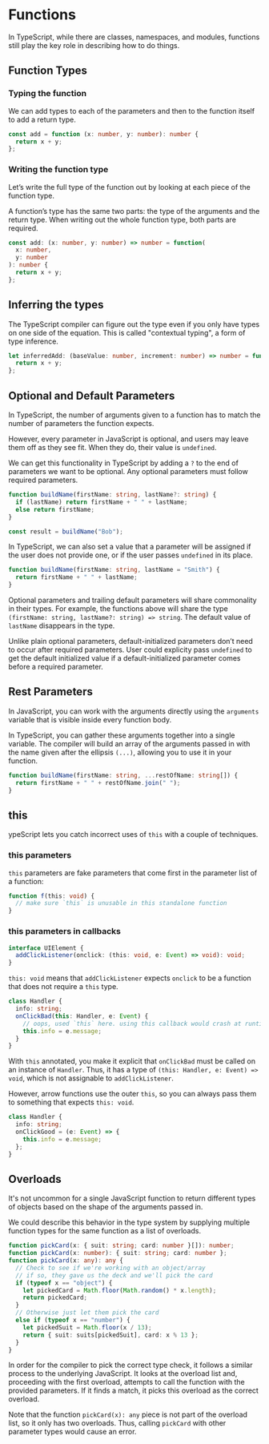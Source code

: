 # Functions

In TypeScript, while there are classes, namespaces, and modules, functions still play the key role in describing how to do things.

## Function Types

### Typing the function

We can add types to each of the parameters and then to the function itself to add a return type.

```typescript
const add = function (x: number, y: number): number {
  return x + y;
};
```

### Writing the function type

Let’s write the full type of the function out by looking at each piece of the function type.

A function’s type has the same two parts: the type of the arguments and the return type. When writing out the whole function type, both parts are required.

```typescript
const add: (x: number, y: number) => number = function(
  x: number,
  y: number
): number {
  return x + y;
};
```

## Inferring the types

The TypeScript compiler can figure out the type even if you only have types on one side of the equation. This is called "contextual typing", a form of type inference.

```typescript
let inferredAdd: (baseValue: number, increment: number) => number = function (x, y) {
  return x + y;
};
```

## Optional and Default Parameters

In TypeScript, the number of arguments given to a function has to match the number of parameters the function expects.

However, every parameter in JavaScript is optional, and users may leave them off as they see fit. When they do, their value is `undefined`.

We can get this functionality in TypeScript by adding a `?` to the end of parameters we want to be optional. Any optional parameters must follow required parameters.

```typescript
function buildName(firstName: string, lastName?: string) {
  if (lastName) return firstName + " " + lastName;
  else return firstName;
}

const result = buildName("Bob");
```

In TypeScript, we can also set a value that a parameter will be assigned if the user does not provide one, or if the user passes `undefined` in its place.

```typescript
function buildName(firstName: string, lastName = "Smith") {
  return firstName + " " + lastName;
}
```

Optional parameters and trailing default parameters will share commonality in their types. For example, the functions above will share the type `(firstName: string, lastName?: string) => string`. The default value of `lastName` disappears in the type.

Unlike plain optional parameters, default-initialized parameters don’t need to occur after required parameters. User could explicity pass `undefined` to get the default initialized value if a default-initialized parameter comes before a required parameter.

## Rest Parameters

In JavaScript, you can work with the arguments directly using the `arguments` variable that is visible inside every function body.

In TypeScript, you can gather these arguments together into a single variable. The compiler will build an array of the arguments passed in with the name given after the ellipsis `(...)`, allowing you to use it in your function.

```typescript
function buildName(firstName: string, ...restOfName: string[]) {
  return firstName + " " + restOfName.join(" ");
}
```

## this

ypeScript lets you catch incorrect uses of `this` with a couple of techniques.

### this parameters

`this` parameters are fake parameters that come first in the parameter list of a function:

```typescript
function f(this: void) {
  // make sure `this` is unusable in this standalone function
}
```

### this parameters in callbacks

```typescript
interface UIElement {
  addClickListener(onclick: (this: void, e: Event) => void): void;
}
```

`this: void` means that `addClickListener` expects `onclick` to be a function that does not require a `this` type.

```typescript
class Handler {
  info: string;
  onClickBad(this: Handler, e: Event) {
    // oops, used `this` here. using this callback would crash at runtime
    this.info = e.message;
  }
}
```

With `this` annotated, you make it explicit that `onClickBad` must be called on an instance of `Handler`. Thus, it has a type of `(this: Handler, e: Event) => void`, which is not assignable to `addClickListener`.

However, arrow functions use the outer `this`, so you can always pass them to something that expects `this: void`.

```typescript
class Handler {
  info: string;
  onClickGood = (e: Event) => {
    this.info = e.message;
  };
}
```

## Overloads

It's not uncommon for a single JavaScript function to return different types of objects based on the shape of the arguments passed in.

We could describe this behavior in the type system by supplying multiple function types for the same function as a list of overloads.

```typescript
function pickCard(x: { suit: string; card: number }[]): number;
function pickCard(x: number): { suit: string; card: number };
function pickCard(x: any): any {
  // Check to see if we're working with an object/array
  // if so, they gave us the deck and we'll pick the card
  if (typeof x == "object") {
    let pickedCard = Math.floor(Math.random() * x.length);
    return pickedCard;
  }
  // Otherwise just let them pick the card
  else if (typeof x == "number") {
    let pickedSuit = Math.floor(x / 13);
    return { suit: suits[pickedSuit], card: x % 13 };
  }
}
```

In order for the compiler to pick the correct type check, it follows a similar process to the underlying JavaScript. It looks at the overload list and, proceeding with the first overload, attempts to call the function with the provided parameters. If it finds a match, it picks this overload as the correct overload.

Note that the function `pickCard(x): any` piece is not part of the overload list, so it only has two overloads. Thus, calling `pickCard` with other parameter types would cause an error.

